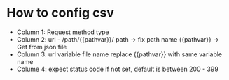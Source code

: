 # How to config csv
* Column 1: Request method type
* Column 2: url - /path/{{pathvar}}/
  path -> fix path name
  {{pathvar}} -> Get from json file 
* Column 3: url variable file name
  replace {{pathvar}} with same variable name
* Colume 4: expect status code
  if not set, default is between 200 - 399